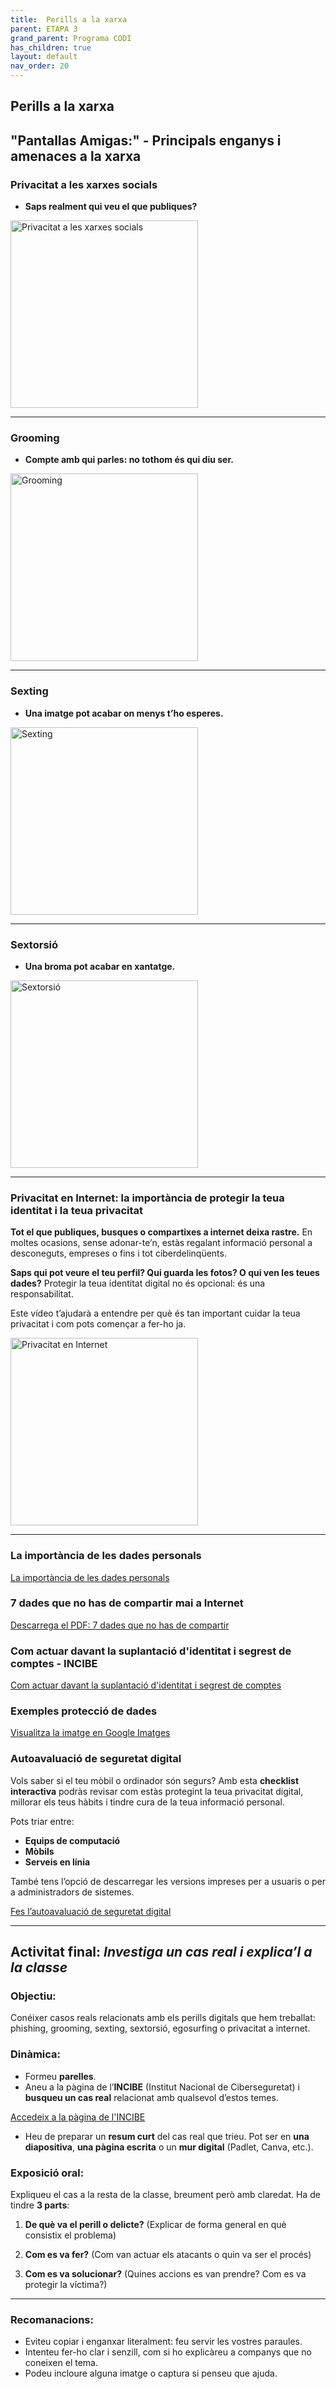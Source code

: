 ```yaml
---
title:  Perills a la xarxa
parent: ETAPA 3
grand_parent: Programa CODI
has_children: true
layout: default
nav_order: 20
---
```



## Perills a la xarxa


## "Pantallas Amigas:" - Principals enganys i amenaces a la xarxa



### Privacitat a les xarxes socials
- **Saps realment qui veu el que publiques?**


<a href="https://www.youtube.com/watch?v=_VAgyuNjnoY&t=4s" target="_blank">
  <img src="https://img.youtube.com/vi/_VAgyuNjnoY/hqdefault.jpg" alt= "Privacitat a les xarxes socials" width="300"/>
</a>


---

### **Grooming**

- **Compte amb qui parles: no tothom és qui diu ser.**

<a href="https://www.youtube.com/watch?v=Pa2ttVRA-xU&t=5s" target="_blank">
  <img src="https://img.youtube.com/vi/Pa2ttVRA-xU&t=5s/hqdefault.jpg" alt="Grooming" width="300"/>
</a>

---


### **Sexting**
- **Una imatge pot acabar on menys t’ho esperes.**
  
<a href="https://www.youtube.com/watch?v=LFbnamm_ePk" target="_blank">
 <img src="https://img.youtube.com/vi/LFbnamm_ePk/hqdefault.jpg" alt="Sexting" width="300"/>
</a>


---


### **Sextorsió**
- **Una broma pot acabar en xantatge.**

<a href="https://www.youtube.com/watch?v=H_v0v70WFaA" target="_blank">
 <img src="https://img.youtube.com/vi/H_v0v70WFaA/hqdefault.jpg" alt="Sextorsió" width="300"/>
</a>




---


### **Privacitat en Internet: la importància de protegir la teua identitat i la teua privacitat**

**Tot el que publiques, busques o compartixes a internet deixa rastre.**
En moltes ocasions, sense adonar-te’n, estàs regalant informació personal a desconeguts, empreses o fins i tot ciberdelinqüents.

**Saps qui pot veure el teu perfil? Qui guarda les fotos? O qui ven les teues dades?**
Protegir la teua identitat digital no és opcional: és una responsabilitat.

Este vídeo t’ajudarà a entendre per què és tan important cuidar la teua privacitat i com pots començar a fer-ho ja.

<a href="https://www.youtube.com/watch?v=CXmjnNoDrTI" target="_blank">
  <img src="https://img.youtube.com/vi/CXmjnNoDrTI/hqdefault.jpg" alt="Privacitat en Internet" width="300"/>
</a>

---

### **La importància de les dades personals**

<p>
  <a href="https://moodle2023-24.ua.es/moodle/pluginfile.php/218083/mod_resource/content/16/tema/la_importancia_de_los_datos_personales.html" target="_blank" class="btn btn-primary">
    La importància de les dades personals
  </a>
</p>

### **7 dades que no has de compartir mai a Internet**

<p>
  <a href="documents/osi-7-datosno-compartir.pdf" target="_blank" class="btn btn-primary" download>
    Descarrega el PDF: 7 dades que no has de compartir
  </a>
</p>



### **Com actuar davant la suplantació d'identitat i segrest de comptes - INCIBE**

<p>
  <a href="https://www.incibe.es/ciudadania/blog/suplantacion-de-identidad-y-secuestro-de-cuentas-como-actuar" target="_blank" class="btn btn-primary">
    Com actuar davant la suplantació d'identitat i segrest de comptes
  </a>
</p>




### **Exemples protecció de dades**



<p>
  <a href="https://images.app.goo.gl/9sbX1gfrLwkMtABCA" target="_blank" class="btn btn-primary">
    Visualitza la imatge en Google Imatges
  </a>
</p>



### Autoavaluació de seguretat digital

Vols saber si el teu mòbil o ordinador són segurs?
Amb esta **checklist interactiva** podràs revisar com estàs protegint la teua privacitat digital, millorar els teus hàbits i tindre cura de la teua informació personal.

Pots triar entre:

* **Equips de computació**
* **Mòbils**
* **Serveis en línia**

També tens l’opció de descarregar les versions impreses per a usuaris o per a administradors de sistemes.

<p>
  <a href="https://protege.la/checklists/" target="_blank" class="btn btn-primary">
    Fes l’autoavaluació de seguretat digital
  </a>
</p>

---




## Activitat final: *Investiga un cas real i explica’l a la classe*

### Objectiu:

Conéixer casos reals relacionats amb els perills digitals que hem treballat: phishing, grooming, sexting, sextorsió, egosurfing o privacitat a internet.

### Dinàmica:

* Formeu **parelles**.
* Aneu a la pàgina de l’**INCIBE** (Institut Nacional de Ciberseguretat) i **busqueu un cas real** relacionat amb qualsevol d’estos temes.

<p> 
  <a href="https://www.incibe.es" target="_blank" class="btn btn-primary"> Accedeix a la pàgina de l'INCIBE </a> 
</p>


 * Heu de preparar un **resum curt** del cas real que trieu. Pot ser en **una diapositiva**, **una pàgina escrita** o un **mur digital** (Padlet, Canva, etc.).

### Exposició oral:

Expliqueu el cas a la resta de la classe, breument però amb claredat. Ha de tindre **3 parts**:

1. **De què va el perill o delicte?**
   (Explicar de forma general en què consistix el problema)

2. **Com es va fer?**
   (Com van actuar els atacants o quin va ser el procés)

3. **Com es va solucionar?**
   (Quines accions es van prendre? Com es va protegir la víctima?)

---

### Recomanacions:

* Eviteu copiar i enganxar literalment: feu servir les vostres paraules.
* Intenteu fer-ho clar i senzill, com si ho explicàreu a companys que no coneixen el tema.
* Podeu incloure alguna imatge o captura si penseu que ajuda.




















